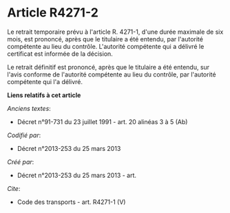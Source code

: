 # Article R4271-2

Le retrait temporaire prévu à l'article R. 4271-1, d'une durée maximale de six mois, est prononcé, après que le titulaire a
été entendu, par l'autorité compétente au lieu du contrôle. L'autorité compétente qui a délivré le certificat est informée de
la décision. 

Le retrait définitif est prononcé, après que le titulaire a été entendu, sur l'avis conforme de l'autorité compétente au lieu
du contrôle, par l'autorité compétente qui l'a délivré.

**Liens relatifs à cet article**

_Anciens textes_:

  - Décret n°91-731 du 23 juillet 1991 - art. 20 alinéas 3 à 5 (Ab)

_Codifié par_:

  - Décret n°2013-253 du 25 mars 2013

_Créé par_:

  - Décret n°2013-253 du 25 mars 2013 - art.

_Cite_:

  - Code des transports - art. R4271-1 (V)
